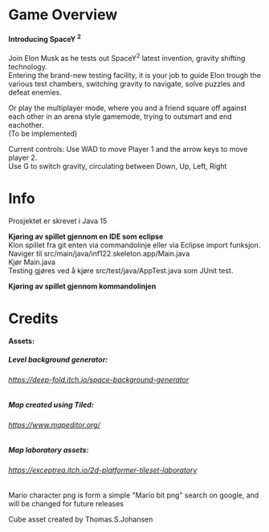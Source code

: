 # Game Overview 

#### Introducing SpaceY <sup>2</sup>  
Join Elon Musk as he tests out SpaceY<sup>2</sup> latest invention, gravity shifting technology.  
Entering the brand-new testing facility, it is your job to guide Elon trough the various test chambers, switching gravity to navigate, solve puzzles and defeat enemies. 

Or play the multiplayer mode, where you and a friend square off against each other in an arena style gamemode, trying to outsmart and end eachother.   
(To be implemented)   



Current controls: Use WAD to move Player 1 and the arrow keys to move player 2.  
Use G to switch gravity, circulating between Down, Up, Left, Right 



# Info
Prosjektet er skrevet i Java 15   


**Kjøring av spillet gjennom en IDE som eclipse**   
Klon spillet fra git enten via commandolinje eller via Eclipse import funksjon.   
Naviger til src/main/java/inf122.skeleton.app/Main.java   
Kjør Main.java      
Testing gjøres ved å kjøre src/test/java/AppTest.java som JUnit test.   
   
**Kjøring av spillet gjennom kommandolinjen**
   

# Credits

#### Assets:
##### Level background generator:
###### *https://deep-fold.itch.io/space-background-generator*

##### Map created using Tiled:
###### *https://www.mapeditor.org/*

##### Map laboratory assets:
###### *https://exceptrea.itch.io/2d-platformer-tileset-laboratory*

Mario character png is form a simple "Mario bit png" search on google, and will be changed for future releases

Cube asset created by Thomas.S.Johansen
